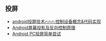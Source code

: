 ## 投屏

* [android投屏技术🔥🔥🔥:控制设备概念&代码实现](https://www.jianshu.com/p/d0dcfdd0cd6e)
* [Android屏幕投影及反向控制原理](https://www.jianshu.com/p/279682621a01)
* [Android PC投屏简单尝试](https://www.jianshu.com/p/ce37330365f2)

